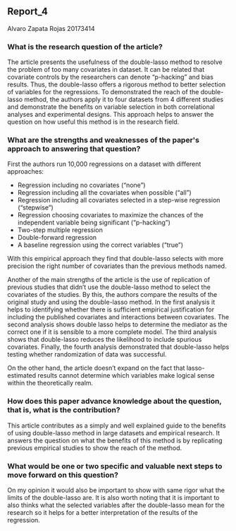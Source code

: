 ## Report_4
Alvaro Zapata Rojas
20173414

### What is the research question of the article?

The article presents the usefulness of the double-lasso method to resolve the problem of too many covariates in dataset. It can be related that covariate controls by the researchers can denote “p-hacking” and bias results. Thus, the double-lasso offers a rigorous method to better selection of variables for the regressions. To demonstrated the reach of the double-lasso method, the authors apply it to four datasets from 4 different studies and demonstrate the benefits on variable selection in both correlational analyses and experimental designs. This approach helps to answer the question on how useful this method is in the research field.

### What are the strengths and weaknesses of the paper's approach to answering that question?

First the authors run 10,000 regressions on a dataset with different approaches:

- Regression including no covariates (“none”)
- Regression including all the covariates when possible (“all”)
- Regression including all covariates selected in a step-wise regression (“stepwise”) 
- Regression choosing covariates to maximize the chances of the independent variable being significant (“p-hacking”)
- Two-step multiple regression
- Double-forward regression
- A baseline regression using the correct variables (“true”)

With this empirical approach they find that double-lasso selects with more precision the right number of covariates than the previous methods named.

Another of the main strengths of the article is the use of replication of previous studies that didn’t use the double-lasso method to select the covariates of the studies. By this, the authors compare the results of the original study and using the double-lasso method. In the first analysis it helps to identifying whether there is sufficient empirical justification for including the published covariates and interactions between covariates. The second analysis shows double lasso helps to determine the mediator as the correct one if it is sensible to a more complete model. The third analysis shows that double-lasso reduces the likelihood to include spurious covariates. Finally, the fourth analysis demonstrated that double-lasso helps testing whether randomization of data was successful.

On the other hand, the article doesn’t expand on the fact that lasso-estimated results cannot determine which variables make logical sense within the theoretically realm. 

### How does this paper advance knowledge about the question, that is, what is the contribution?

This article contributes as a simply and well explained guide to the benefits of using double-lasso method in large datasets and empirical research. It answers the question on what the benefits of this method is by replicating previous empirical studies to show the reach of the method. 

### What would be one or two specific and valuable next steps to move forward on this question?

On my opinion it would also be important to show with same rigor what the limits of the double-lasso are. It is also worth noting that it is important to also thinks what the selected variables after the double-lasso mean for the research so it helps for a better interpretation of the results of the regression. 